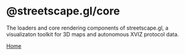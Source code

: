 # @streetscape.gl/core

The loaders and core rendering components of streetscape.gl, a visualizaton toolkit for 3D maps and
autonomous XVIZ protocol data.

[Home](https://avs.auto)
